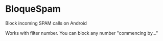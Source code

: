 # BloqueSpam
Block incoming SPAM calls on Android

Works with filter number. You can block any number "commencing by..."
